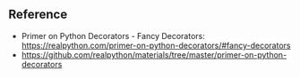 

## Reference
- Primer on Python Decorators - Fancy Decorators: https://realpython.com/primer-on-python-decorators/#fancy-decorators
- https://github.com/realpython/materials/tree/master/primer-on-python-decorators

